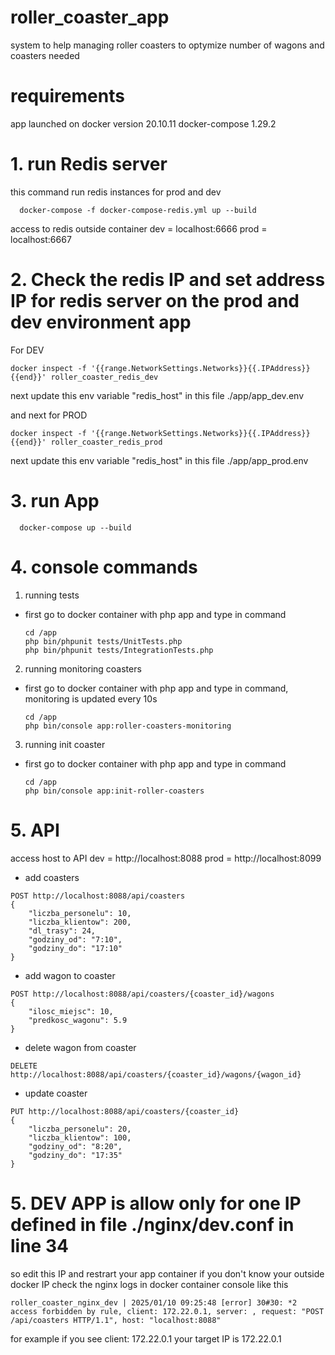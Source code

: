 # roller_coaster_app
system to help managing roller coasters to optymize number of wagons and coasters needed



# requirements
app launched on 
docker version 20.10.11
docker-compose 1.29.2


# 1. run Redis server 
this command run redis instances for prod and dev 
```
  docker-compose -f docker-compose-redis.yml up --build
```
access to redis outside container
dev = localhost:6666
prod = localhost:6667

# 2. Check the redis IP and set address IP for redis server on the prod and dev environment app
For DEV
 ```
docker inspect -f '{{range.NetworkSettings.Networks}}{{.IPAddress}}{{end}}' roller_coaster_redis_dev
```
next update this env variable "redis_host" in this file ./app/app_dev.env

and next for PROD 
 ```
docker inspect -f '{{range.NetworkSettings.Networks}}{{.IPAddress}}{{end}}' roller_coaster_redis_prod
```
next update this env variable "redis_host" in this file ./app/app_prod.env
# 3. run App 

```
  docker-compose up --build
```



# 4. console commands
1. running tests
- first go to docker container with php app and type in command
  ```
  cd /app
  php bin/phpunit tests/UnitTests.php
  php bin/phpunit tests/IntegrationTests.php
  ```

2. running monitoring coasters
- first go to docker container with php app and type in command, monitoring is updated every 10s
  ```
  cd /app
  php bin/console app:roller-coasters-monitoring
  ```
  
3. running init coaster
- first go to docker container with php app and type in command
  ```
  cd /app
  php bin/console app:init-roller-coasters
  ```

# 5. API
access host to API
dev = http://localhost:8088
prod = http://localhost:8099

- add coasters
```
POST http://localhost:8088/api/coasters
{
    "liczba_personelu": 10,
    "liczba_klientow": 200,
    "dl_trasy": 24,
    "godziny_od": "7:10",
    "godziny_do": "17:10"
}
```

- add wagon to coaster
```
POST http://localhost:8088/api/coasters/{coaster_id}/wagons
{
    "ilosc_miejsc": 10,
    "predkosc_wagonu": 5.9
}
```

- delete wagon from coaster
```
DELETE http://localhost:8088/api/coasters/{coaster_id}/wagons/{wagon_id}

```

- update coaster
```
PUT http://localhost:8088/api/coasters/{coaster_id}
{
    "liczba_personelu": 20,
    "liczba_klientow": 100,
    "godziny_od": "8:20",
    "godziny_do": "17:35"
}
```

# 5. DEV APP is allow only for one IP defined in file ./nginx/dev.conf in line 34
so edit this IP and restrart your app container
if you don't know your outside docker IP check the nginx logs in docker container console 
like this
```
roller_coaster_nginx_dev | 2025/01/10 09:25:48 [error] 30#30: *2 access forbidden by rule, client: 172.22.0.1, server: , request: "POST /api/coasters HTTP/1.1", host: "localhost:8088"
```

for example if you see client: 172.22.0.1   your target IP is 172.22.0.1
